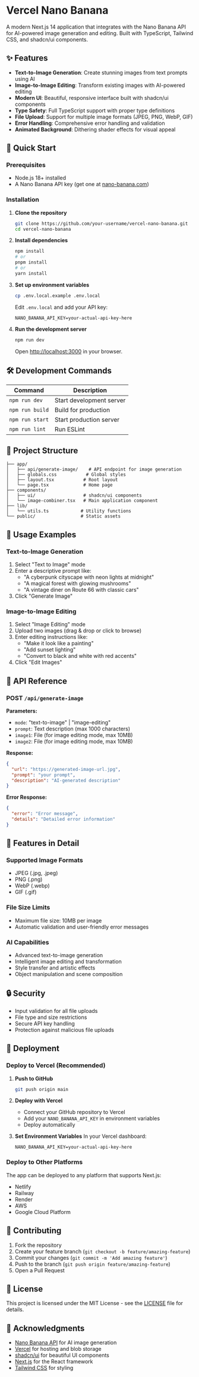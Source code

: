 # Vercel Nano Banana

A modern Next.js 14 application that integrates with the Nano Banana API for AI-powered image generation and editing. Built with TypeScript, Tailwind CSS, and shadcn/ui components.

## ✨ Features

- **Text-to-Image Generation**: Create stunning images from text prompts using AI
- **Image-to-Image Editing**: Transform existing images with AI-powered editing
- **Modern UI**: Beautiful, responsive interface built with shadcn/ui components
- **Type Safety**: Full TypeScript support with proper type definitions
- **File Upload**: Support for multiple image formats (JPEG, PNG, WebP, GIF)
- **Error Handling**: Comprehensive error handling and validation
- **Animated Background**: Dithering shader effects for visual appeal

## 🚀 Quick Start

### Prerequisites

- Node.js 18+ installed
- A Nano Banana API key (get one at [nano-banana.com](https://nano-banana.com))

### Installation

1. **Clone the repository**
   ```bash
   git clone https://github.com/your-username/vercel-nano-banana.git
   cd vercel-nano-banana
   ```

2. **Install dependencies**
   ```bash
   npm install
   # or
   pnpm install
   # or
   yarn install
   ```

3. **Set up environment variables**
   ```bash
   cp .env.local.example .env.local
   ```
   
   Edit `.env.local` and add your API key:
   ```env
   NANO_BANANA_API_KEY=your-actual-api-key-here
   ```

4. **Run the development server**
   ```bash
   npm run dev
   ```

   Open [http://localhost:3000](http://localhost:3000) in your browser.

## 🛠️ Development Commands

| Command | Description |
|---------|-------------|
| `npm run dev` | Start development server |
| `npm run build` | Build for production |
| `npm run start` | Start production server |
| `npm run lint` | Run ESLint |

## 📁 Project Structure

```
├── app/
│   ├── api/generate-image/    # API endpoint for image generation
│   ├── globals.css           # Global styles
│   ├── layout.tsx           # Root layout
│   └── page.tsx             # Home page
├── components/
│   ├── ui/                  # shadcn/ui components
│   └── image-combiner.tsx   # Main application component
├── lib/
│   └── utils.ts            # Utility functions
└── public/                 # Static assets
```

## 🎨 Usage Examples

### Text-to-Image Generation

1. Select "Text to Image" mode
2. Enter a descriptive prompt like:
   - "A cyberpunk cityscape with neon lights at midnight"
   - "A magical forest with glowing mushrooms"
   - "A vintage diner on Route 66 with classic cars"
3. Click "Generate Image"

### Image-to-Image Editing

1. Select "Image Editing" mode  
2. Upload two images (drag & drop or click to browse)
3. Enter editing instructions like:
   - "Make it look like a painting"
   - "Add sunset lighting"
   - "Convert to black and white with red accents"
4. Click "Edit Images"

## 🔧 API Reference

### POST `/api/generate-image`

**Parameters:**
- `mode`: "text-to-image" | "image-editing"
- `prompt`: Text description (max 1000 characters)
- `image1`: File (for image editing mode, max 10MB)
- `image2`: File (for image editing mode, max 10MB)

**Response:**
```json
{
  "url": "https://generated-image-url.jpg",
  "prompt": "your prompt",
  "description": "AI-generated description"
}
```

**Error Response:**
```json
{
  "error": "Error message",
  "details": "Detailed error information"
}
```

## 🎯 Features in Detail

### Supported Image Formats
- JPEG (.jpg, .jpeg)
- PNG (.png)
- WebP (.webp) 
- GIF (.gif)

### File Size Limits
- Maximum file size: 10MB per image
- Automatic validation and user-friendly error messages

### AI Capabilities
- Advanced text-to-image generation
- Intelligent image editing and transformation
- Style transfer and artistic effects
- Object manipulation and scene composition

## 🔒 Security

- Input validation for all file uploads
- File type and size restrictions
- Secure API key handling
- Protection against malicious file uploads

## 🚀 Deployment

### Deploy to Vercel (Recommended)

1. **Push to GitHub**
   ```bash
   git push origin main
   ```

2. **Deploy with Vercel**
   - Connect your GitHub repository to Vercel
   - Add your `NANO_BANANA_API_KEY` in environment variables
   - Deploy automatically

3. **Set Environment Variables**
   In your Vercel dashboard:
   ```
   NANO_BANANA_API_KEY=your-actual-api-key-here
   ```

### Deploy to Other Platforms

The app can be deployed to any platform that supports Next.js:
- Netlify
- Railway
- Render
- AWS
- Google Cloud Platform

## 🤝 Contributing

1. Fork the repository
2. Create your feature branch (`git checkout -b feature/amazing-feature`)
3. Commit your changes (`git commit -m 'Add amazing feature'`)
4. Push to the branch (`git push origin feature/amazing-feature`)
5. Open a Pull Request

## 📄 License

This project is licensed under the MIT License - see the [LICENSE](LICENSE) file for details.

## 🙏 Acknowledgments

- [Nano Banana API](https://nano-banana.com) for AI image generation
- [Vercel](https://vercel.com) for hosting and blob storage
- [shadcn/ui](https://ui.shadcn.com) for beautiful UI components
- [Next.js](https://nextjs.org) for the React framework
- [Tailwind CSS](https://tailwindcss.com) for styling